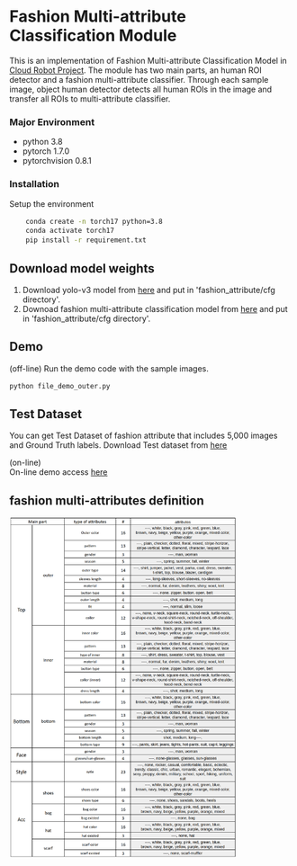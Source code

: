 # Fashion Multi-attribute Classification Module

This is an implementation of Fashion Multi-attribute Classification Model in [Cloud Robot Project](https://github.com/aai4r/aai4r-master).
The module has two main parts, an human ROI detector and a fashion multi-attribute classifier.
Through each sample image, object human detector detects all human ROIs in the image and transfer all ROIs to multi-attribute classifier.

### Major Environment
* python 3.8
* pytorch 1.7.0
* pytorchvision 0.8.1

### Installation
Setup the environment
```bash
    conda create -n torch17 python=3.8 
    conda activate torch17
    pip install -r requirement.txt
```
## Download model weights

1.   Download yolo-v3 model from [here](https://drive.google.com/file/d/1kD12GEZw6nRYaqO9-1m8dairpX89z5VE/view?usp=sharing) and put in 'fashion_attribute/cfg directory'.  
2.   Downoad fashion multi-attribute classification model from [here](https://drive.google.com/file/d/1hu3F7Ly1rEbk8L8OZCeVgZba-IYrPKXB/view?usp=sharing) and put in 'fashion_attribute/cfg directory'.
 
   
## Demo
(off-line)
Run the demo code with the sample images.
   ```bash
   python file_demo_outer.py
```
## Test Dataset
You can get Test Dataset of fashion attribute that includes 5,000 images and Ground Truth labels.
Download Test dataset from [here](https://drive.google.com/file/d/1JGNKF9vusQcZ6Did7SyNc3nQexPoLJ70/view?usp=sharing) 

(on-line)   
On-line demo access [here](https://fashion-classifier-demo.herokuapp.com) 

## fashion multi-attributes definition
<img src="fashion_attributes.png" width="80%" height="80%" title="px(픽셀) 크기 설정" alt="Demo_image"></img>
